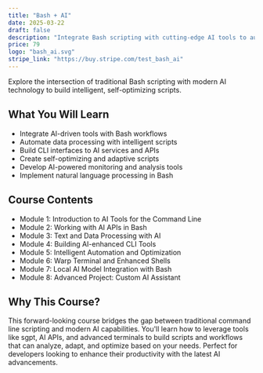 ```yaml
---
title: "Bash + AI"
date: 2025-03-22
draft: false
description: "Integrate Bash scripting with cutting-edge AI tools to automate workflows and enhance productivity."
price: 79
logo: "bash_ai.svg"
stripe_link: "https://buy.stripe.com/test_bash_ai"
---
```


Explore the intersection of traditional Bash scripting with modern AI technology to build intelligent, self-optimizing scripts.

## What You Will Learn

- Integrate AI-driven tools with Bash workflows
- Automate data processing with intelligent scripts
- Build CLI interfaces to AI services and APIs
- Create self-optimizing and adaptive scripts
- Develop AI-powered monitoring and analysis tools
- Implement natural language processing in Bash

## Course Contents

- Module 1: Introduction to AI Tools for the Command Line
- Module 2: Working with AI APIs in Bash
- Module 3: Text and Data Processing with AI
- Module 4: Building AI-enhanced CLI Tools
- Module 5: Intelligent Automation and Optimization
- Module 6: Warp Terminal and Enhanced Shells
- Module 7: Local AI Model Integration with Bash
- Module 8: Advanced Project: Custom AI Assistant

## Why This Course?

This forward-looking course bridges the gap between traditional command line scripting and modern AI capabilities. You'll learn how to leverage tools like sgpt, AI APIs, and advanced terminals to build scripts and workflows that can analyze, adapt, and optimize based on your needs. Perfect for developers looking to enhance their productivity with the latest AI advancements.